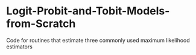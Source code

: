 # Logit-Probit-and-Tobit-Models-from-Scratch
Code for routines that estimate three commonly used maximum likelihood estimators

